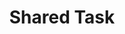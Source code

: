 ---
types: "word"

title: "Shared Task"

categories: ['']

tags: ['Shared', 'Task']

arabic: ['المهمة المشتركة']

publishers: ['خوارزميات الذكاء الاصطناعي في تحليل النص العربي']

types: "word"

slug: ""
---